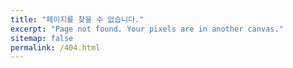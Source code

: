 ```yaml
---
title: "페이지를 찾을 수 없습니다."
excerpt: "Page not found. Your pixels are in another canvas."
sitemap: false
permalink: /404.html
---
```


